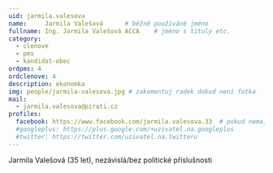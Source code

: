 ```yaml
---
uid: jarmila.valesova
name:     Jarmila Valešová  	# běžně používáné jméno
fullname: Ing. Jarmila Valešová ACCA  	# jméno s tituly etc.
category:
  - clenove
  - pms
  - kandidat-obec
ordpms: 4
ordclenove: 4
description: ekonomka
img: people/jarmila-valesova.jpg # zakomentuj radek dokud není fotka
mail:
  - jarmila.valesova@pirati.cz
profiles:
  facebook: https://www.facebook.com/jarmila.valesova.33  # pokud nema, staci smazat tuto radku
  #googleplus: https://plus.google.com/+uzivatel.na.googleplus
  #twitter: https://twitter.com/uzivatel.na.twitteru
---
```


Jarmila Valešová (35 let), nezávislá/bez politické příslušnosti


